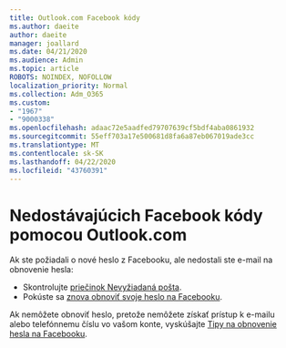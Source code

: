 ```yaml
---
title: Outlook.com Facebook kódy
ms.author: daeite
author: daeite
manager: joallard
ms.date: 04/21/2020
ms.audience: Admin
ms.topic: article
ROBOTS: NOINDEX, NOFOLLOW
localization_priority: Normal
ms.collection: Adm_O365
ms.custom:
- "1967"
- "9000338"
ms.openlocfilehash: adaac72e5aadfed79707639cf5bdf4aba0861932
ms.sourcegitcommit: 55eff703a17e500681d8fa6a87eb067019ade3cc
ms.translationtype: MT
ms.contentlocale: sk-SK
ms.lasthandoff: 04/22/2020
ms.locfileid: "43760391"
---
```

# <a name="not-receiving-facebook-codes-using-outlookcom"></a>Nedostávajúcich Facebook kódy pomocou Outlook.com

Ak ste požiadali o nové heslo z Facebooku, ale nedostali ste e-mail na obnovenie hesla:

- Skontrolujte [priečinok Nevyžiadaná pošta](https://outlook.live.com/mail/junkemail).
- Pokúste sa [znova obnoviť svoje heslo na Facebooku](https://aka.ms/facebook-password-reset).

Ak nemôžete obnoviť heslo, pretože nemôžete získať prístup k e-mailu alebo telefónnemu číslu vo vašom konte, vyskúšajte [Tipy na obnovenie hesla na Facebooku](https://aka.ms/facebook-password-help).